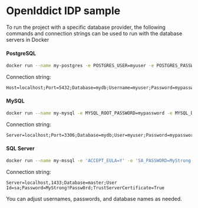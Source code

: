 # OpenIddict IDP sample

To run the project with a specific database provider, the following commands and connection strings can be used to run with the database servers in Docker

#### PostgreSQL

```sh
docker run --name my-postgres -e POSTGRES_USER=myuser -e POSTGRES_PASSWORD=mypassword -e POSTGRES_DB=mydb -p 5432:5432 -d postgres:latest
```

Connection string:
```
Host=localhost;Port=5432;Database=mydb;Username=myuser;Password=mypassword
```

#### MySQL

```sh
docker run --name my-mysql -e MYSQL_ROOT_PASSWORD=mypassword -e MYSQL_DATABASE=mydb -e MYSQL_USER=myuser -e MYSQL_PASSWORD=mypassword -p 3306:3306 -d mysql:latest
```

Connection string:
```
Server=localhost;Port=3306;Database=mydb;User=myuser;Password=mypassword
```

#### SQL Server

```sh
docker run --name my-mssql -e 'ACCEPT_EULA=Y' -e 'SA_PASSWORD=MyStrong!Passw0rd' -p 1433:1433 -d mcr.microsoft.com/mssql/server:2022-latest
```

Connection string:
```
Server=localhost,1433;Database=master;User Id=sa;Password=MyStrong!Passw0rd;TrustServerCertificate=True
```

You can adjust usernames, passwords, and database names as needed.